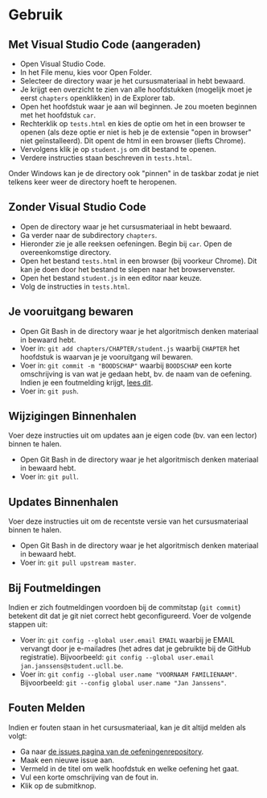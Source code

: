 # Gebruik

## Met Visual Studio Code (aangeraden)

* Open Visual Studio Code.
* In het File menu, kies voor Open Folder.
* Selecteer de directory waar je het cursusmateriaal in hebt bewaard.
* Je krijgt een overzicht te zien van alle hoofdstukken (mogelijk moet je eerst `chapters` openklikken) in de Explorer tab.
* Open het hoofdstuk waar je aan wil beginnen. Je zou moeten beginnen met het hoofdstuk `car`.
* Rechterklik op `tests.html` en kies de optie om het in een browser te openen (als deze optie er niet is heb je de extensie "open in browser" niet geïnstalleerd).
  Dit opent de html in een browser (liefts Chrome).
* Vervolgens klik je op `student.js` om dit bestand te openen.
* Verdere instructies staan beschreven in `tests.html`.

Onder Windows kan je de directory ook "pinnen" in de taskbar zodat je niet telkens keer weer de directory hoeft te heropenen.

## Zonder Visual Studio Code

* Open de directory waar je het cursusmateriaal in hebt bewaard.
* Ga verder naar de subdirectory `chapters`.
* Hieronder zie je alle reeksen oefeningen. Begin bij `car`. Open de overeenkomstige directory.
* Open het bestand `tests.html` in een browser (bij voorkeur Chrome). Dit kan je doen door het bestand te slepen naar het browservenster.
* Open het bestand `student.js` in een editor naar keuze.
* Volg de instructies in `tests.html`.

## Je vooruitgang bewaren

* Open Git Bash in de directory waar je het algoritmisch denken materiaal in bewaard hebt.
* Voer in: `git add chapters/CHAPTER/student.js` waarbij `CHAPTER` het hoofdstuk is waarvan je je vooruitgang wil bewaren.
* Voer in: `git commit -m "BOODSCHAP"` waarbij `BOODSCHAP` een korte omschrijving is van wat je gedaan hebt, bv. de naam van de oefening. Indien je een foutmelding krijgt, [lees dit](#user-content-bij-foutmeldingen).
* Voer in: `git push`.

## Wijzigingen Binnenhalen

Voer deze instructies uit om updates aan je eigen code (bv. van een lector) binnen te halen.

* Open Git Bash in de directory waar je het algoritmisch denken materiaal in bewaard hebt.
* Voer in: `git pull`.

## Updates Binnenhalen

Voer deze instructies uit om de recentste versie van het cursusmateriaal binnen te halen.

* Open Git Bash in de directory waar je het algoritmisch denken materiaal in bewaard hebt.
* Voer in: `git pull upstream master`.

## Bij Foutmeldingen

Indien er zich foutmeldingen voordoen bij de commitstap (`git commit`) betekent dit dat je git niet correct hebt geconfigureerd. Voer de volgende stappen uit:

* Voer in: `git config --global user.email EMAIL` waarbij je EMAIL vervangt door je e-mailadres (het adres dat je gebruikte bij de GitHub registratie). Bijvoorbeeld: `git config --global user.email jan.janssens@student.ucll.be`.
* Voer in: `git config --global user.name "VOORNAAM FAMILIENAAM"`. Bijvoorbeeld: `git --config global user.name "Jan Janssens"`.

## Fouten Melden

Indien er fouten staan in het cursusmateriaal, kan je dit altijd melden als volgt:

* Ga naar [de issues pagina van de oefeningenrepository](https://github.com/UCLeuvenLimburg/algoritmisch-denken-oefeningen/issues).
* Maak een nieuwe issue aan.
* Vermeld in de titel om welk hoofdstuk en welke oefening het gaat.
* Vul een korte omschrijving van de fout in.
* Klik op de submitknop.
